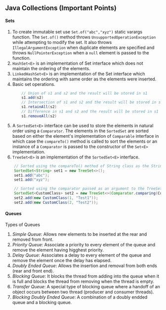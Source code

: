 ## Java Collections (Important Points)

#### Sets
1. To create immutable set use `Set.of("abc","xyz")` static varargs function. The `Set.of()` method throws `UnsupportedOperationException` while attempting to modify the set. It also throws `IllegalArgumentException` when duplicate elements are specified and throws `NullPointerException` when a `null` element is passed to the function.
2. `HashSet<E>` is an implementation of Set interface which does not maintain the ordering of the elements.
3. `LinkedHashSet<E>` is an implementation of the Set interface which maintains the ordering with same order as the elements were inserted.
4. Basic set operations. 
    ```java
        // Union of s1 and s2 and the result will be stored in s1
        s1.add(s2)
        // Intersection of s1 and s2 and the result will be stored in s1
        s1.retainAll(s2)
        // Difference in s1 and s2 and the result will be stored in s1
        s1.removeAll(s2)
    ```
5. A `SortedSet<E>` interface can be used to store the elements in natural order using a `Comparator`. The elements in the `SortedSet` are sorted based on either the element's implementation of `Comparable` interface in which case the `compareTo()` method is called to sort the elements or an instance of a `Comparator` is passed to the constructor of the `Set<E>` implementation.
6. `TreeSet<E>` is an implementation of the `SortedSet<E>` interface.
```java
    // Sorted using the compareTo() method of String class as the String class implements Comparable interface
    SortedSet<String> set1 = new TreeSet<>();
    set1.add("abc");
    set1.add("xyz");

    // Sorted using the comparator passed as an argument to the TreeSet
    SortedSet<CustomClass> set2 = new TreeSet<>(Comparator.comparing(CustomClass::getName));    
    set2.add(new CustomClass(1, "Test1"));
    set2.add(new CustomClass(2, "Test2"));
```

#### Queues

Types of Queues

1. *Simple Queue*: Allows new elements to be inserted at the rear and removed from front.
2. *Priority Queue*: Associate a priority to every element of the queue and remove the element having higghest priority.
3. *Delay Queue*: Associates a delay to every element of the queue and remove the element once the delay has elapsed.
4. *Doubly Ended Queue*: Allows the insertion and removal from both ends (rear and front end).
5. *Blocking Queue*: It blocks the thread from adding into the queue when it is full and blocks the thread from removing when the thread is empty.
6. *Transfer Queue*: A special type of blocking queue where a handoff of an object occurs between two thread (producer and consumer threads).
7. *Blocking Doubly Ended Queue*: A combination of a doubly endded queue and a blocking queue.

